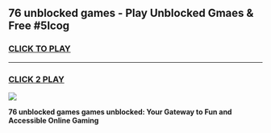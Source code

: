 
## 76 unblocked games - Play Unblocked Gmaes & Free #5lcog
<h3>
<a href="https://news.freeplayer.one?title=76_unblocked_games&ref=03M">CLICK TO PLAY</a></h3>
<hr>

<h3>
<a href="https://news.freeplayer.one?title=76_unblocked_games&ref=03M">CLICK 2 PLAY</a>
  
</h3>

<a href="https://news.freeplayer.one?title=76_unblocked_games&ref=03M"><img src="https://clearcache.store/games.png"></a>


**76 unblocked games games unblocked: Your Gateway to Fun and Accessible Online Gaming**
